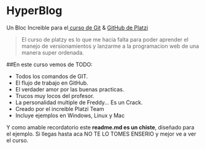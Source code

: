 # HyperBlog
Un Bloc Increible para el[ curso de Git](https://platzi.com/home " curso de Git") &amp; [GitHub de Platzi](https://platzi.com/cursos/git-github/ "GitHub de Platzi")
>El curso de platzy es lo que me hacia falta para poder aprender el manejo de versionamientos y lanzarme a la programacion web de una manera super ordenada.

##En este curso vemos de TODO:
* Todos los comandos de GIT.
* El flujo de trabajo en GitHub.
* El verdader amor por las buenas practicas.
* Trucos muy locos del profesor.
* La personalidad multiple de Freddy... Es un Crack.
* Creado por el increible Platzi Team
* Incluye ejemplos en Windows, Linux y Mac

Y como amable recordatorio este **readme.md es un chiste**, diseñado para el ejemplo. Si llegas hasta aca NO TE LO TOMES ENSERIO y mejor ve a ver el curso.